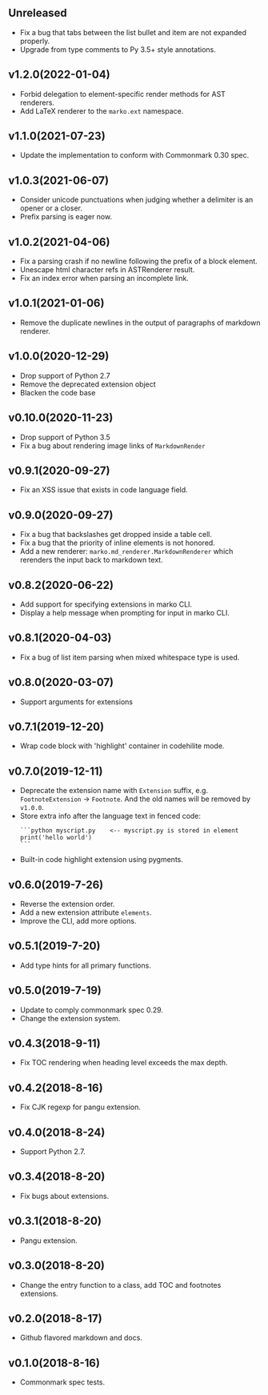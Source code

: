 ## Unreleased

- Fix a bug that tabs between the list bullet and item are not expanded properly.
- Upgrade from type comments to Py 3.5+ style annotations.

## v1.2.0(2022-01-04)

- Forbid delegation to element-specific render methods for AST renderers.
- Add LaTeX renderer to the `marko.ext` namespace.

## v1.1.0(2021-07-23)

- Update the implementation to conform with Commonmark 0.30 spec.

## v1.0.3(2021-06-07)

- Consider unicode punctuations when judging whether a delimiter is an opener or a closer.
- Prefix parsing is eager now.

## v1.0.2(2021-04-06)

- Fix a parsing crash if no newline following the prefix of a block element.
- Unescape html character refs in ASTRenderer result.
- Fix an index error when parsing an incomplete link.

## v1.0.1(2021-01-06)

- Remove the duplicate newlines in the output of paragraphs of markdown renderer.

## v1.0.0(2020-12-29)

- Drop support of Python 2.7
- Remove the deprecated extension object
- Blacken the code base

## v0.10.0(2020-11-23)

- Drop support of Python 3.5
- Fix a bug about rendering image links of `MarkdownRender`

## v0.9.1(2020-09-27)

- Fix an XSS issue that exists in code language field.

## v0.9.0(2020-09-27)

- Fix a bug that backslashes get dropped inside a table cell.
- Fix a bug that the priority of inline elements is not honored.
- Add a new renderer: `marko.md_renderer.MarkdownRenderer` which rerenders the input back to markdown text.

## v0.8.2(2020-06-22)

- Add support for specifying extensions in marko CLI.
- Display a help message when prompting for input in marko CLI.

## v0.8.1(2020-04-03)

- Fix a bug of list item parsing when mixed whitespace type is used.

## v0.8.0(2020-03-07)

- Support arguments for extensions

## v0.7.1(2019-12-20)

- Wrap code block with 'highlight' container in codehilite mode.

## v0.7.0(2019-12-11)

- Deprecate the extension name with `Extension` suffix, e.g. `FootnoteExtension` -> `Footnote`.
  And the old names will be removed by `v1.0.0`.
- Store extra info after the language text in fenced code:
  ````
  ```python myscript.py    <-- myscript.py is stored in element
  print('hello world')
  ```
  ````
- Built-in code highlight extension using pygments.

## v0.6.0(2019-7-26)

- Reverse the extension order.
- Add a new extension attribute `elements`.
- Improve the CLI, add more options.

## v0.5.1(2019-7-20)

- Add type hints for all primary functions.

## v0.5.0(2019-7-19)

- Update to comply commonmark spec 0.29.
- Change the extension system.

## v0.4.3(2018-9-11)

- Fix TOC rendering when heading level exceeds the max depth.

## v0.4.2(2018-8-16)

- Fix CJK regexp for pangu extension.

## v0.4.0(2018-8-24)

- Support Python 2.7.

## v0.3.4(2018-8-20)

- Fix bugs about extensions.

## v0.3.1(2018-8-20)

- Pangu extension.

## v0.3.0(2018-8-20)

- Change the entry function to a class, add TOC and footnotes extensions.

## v0.2.0(2018-8-17)

- Github flavored markdown and docs.

## v0.1.0(2018-8-16)

- Commonmark spec tests.
